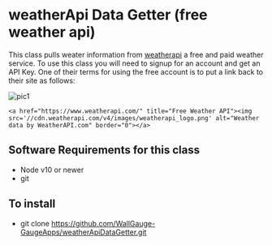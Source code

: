 # weatherApi Data Getter (free weather api)

This class pulls weater information from [weatherapi](https://www.weatherapi.com) a free and paid weather service.  To use this class you will need to signup for an account and get an API Key.  One of their terms for using the free account is to put a link back to their site as follows:

![pic1](https://cdn.weatherapi.com/v4/images/weatherapi_logo.png)

`<a href="https://www.weatherapi.com/" title="Free Weather API"><img src='//cdn.weatherapi.com/v4/images/weatherapi_logo.png' alt="Weather data by WeatherAPI.com" border="0"></a>`

## Software Requirements for this class

* Node v10 or newer
* git

## To install

* git clone https://github.com/WallGauge-GaugeApps/weatherApiDataGetter.git

